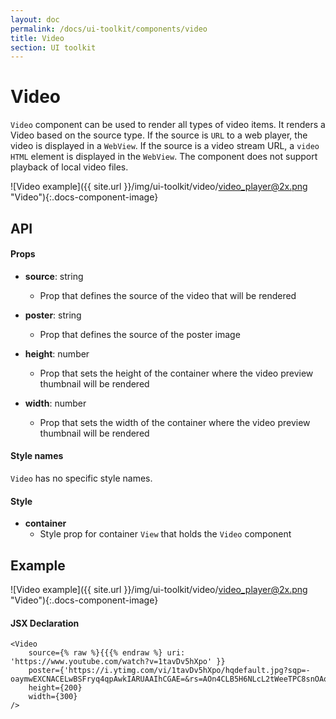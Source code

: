 ```yaml
---
layout: doc
permalink: /docs/ui-toolkit/components/video
title: Video
section: UI toolkit
---
```


# Video

`Video` component can be used to render all types of video items. It renders a Video based on the source type. If the source is `URL` to a web player, the video is displayed in a `WebView`. If the source is a video stream URL, a `video` `HTML` element is displayed in the `WebView`. The component does not support playback of local video files.

![Video example]({{ site.url }}/img/ui-toolkit/video/video_player@2x.png "Video"){:.docs-component-image}

## API

#### Props

* **source**: string
  - Prop that defines the source of the video that will be rendered

* **poster**: string
  - Prop that defines the source of the poster image

* **height**: number
  - Prop that sets the height of the container where the video preview thumbnail will be rendered

* **width**: number
  - Prop that sets the width of the container where the video preview thumbnail will be rendered

#### Style names

`Video` has no specific style names.

#### Style

* **container**
  - Style prop for container `View` that holds the `Video` component


## Example

![Video example]({{ site.url }}/img/ui-toolkit/video/video_player@2x.png "Video"){:.docs-component-image}

#### JSX Declaration
```JSX
<Video
    source={% raw %}{{{% endraw %} uri: 'https://www.youtube.com/watch?v=1tavDv5hXpo' }}
    poster={'https://i.ytimg.com/vi/1tavDv5hXpo/hqdefault.jpg?sqp=-oaymwEXCNACELwBSFryq4qpAwkIARUAAIhCGAE=&rs=AOn4CLB5H6NLcL2tWeeTPC8snOAqHZGgVw'}
    height={200}
    width={300}
/>
```
